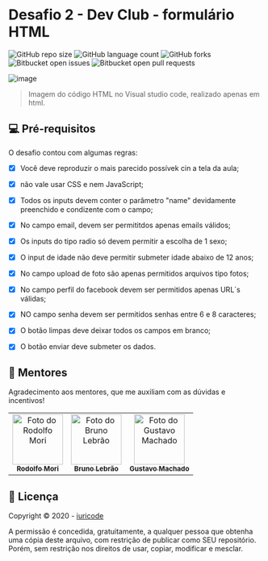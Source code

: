 # Desafio 2 - Dev Club - formulário HTML


![GitHub repo size](https://img.shields.io/github/repo-size/iuricode/README-template?style=for-the-badge)
![GitHub language count](https://img.shields.io/github/languages/count/iuricode/README-template?style=for-the-badge)
![GitHub forks](https://img.shields.io/github/forks/iuricode/README-template?style=for-the-badge)
![Bitbucket open issues](https://img.shields.io/bitbucket/issues/iuricode/README-template?style=for-the-badge)
![Bitbucket open pull requests](https://img.shields.io/bitbucket/pr-raw/iuricode/README-template?style=for-the-badge)

![image](https://user-images.githubusercontent.com/95030203/155025318-f7a2634e-bac0-4409-9059-3a9eb27e4f62.png)

> Imagem do código HTML no Visual studio code, realizado apenas em html.
> 
## 💻 Pré-requisitos
O desafio contou com algumas regras:

- [x] Você deve reproduzir o mais parecido possívek cin a tela da aula;
- [x] não vale usar CSS e nem JavaScript;
- [x] Todos os inputs devem conter o parâmetro "name" devidamente preenchido e condizente com o campo;
- [x] No campo email, devem ser permititdos apenas emails válidos;
- [X] Os inputs do tipo radio só devem permitir a escolha de 1 sexo;
- [x] O input de idade não deve permitir submeter idade abaixo de 12 anos;
- [x] No campo upload de foto são apenas permitidos arquivos tipo fotos;
- [x] No campo perfil do facebook devem ser permitidos apenas URL´s válidas;
- [x] NO campo senha devem ser permitidos senhas entre 6 e 8 caracteres;
- [x] O botão limpas deve deixar todos os campos em branco;
- [x] O botão enviar deve submeter os dados.



## 🤝 Mentores

Agradecimento aos mentores, que me auxiliam com as dúvidas e incentivos!

<table>
  <tr>
    <td align="center">
      <a href="#">
        <img src="https://user-images.githubusercontent.com/95030203/155012879-fc6991b4-5357-4675-9ef5-1dd56f795265.png" width="100px;" alt="Foto do Rodolfo Mori"/><br>
        <sub>
          <b>Rodolfo Mori</b>
        </sub>
      </a>
    </td>
    <td align="center">
      <a href="#">
        <img src="https://user-images.githubusercontent.com/95030203/155013519-cf1dae72-c60c-4890-8538-2cd0fc9b1141.png" width="100px;" alt="Foto do Bruno Lebrão"/><br>
        <sub>
          <b>Bruno Lebrão</b>
        </sub>
      </a>
    </td>
        <td align="center">
      <a href="#">
        <img src="https://user-images.githubusercontent.com/95030203/155014127-856acd8c-4b20-4e26-8db0-1053751bd0d9.png" width="100px;" alt="Foto do Gustavo Machado "/><br>
        <sub>
          <b>Gustavo Machado</b>
        </sub>
      </a>
    </td>
     </tr>
</table>


## 📝 Licença
Copyright © 2020 - [iuricode](https://github.com/iuricode)

A permissão é concedida, gratuitamente, a qualquer pessoa que obtenha uma cópia deste arquivo, com restrição de publicar como SEU repositório. Porém, sem restrição nos direitos de usar, copiar, modificar e mesclar.
